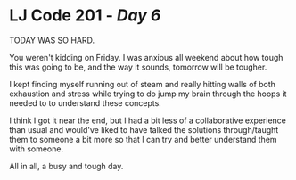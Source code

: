 # LJ Code 201 - *Day 6*

TODAY WAS SO HARD.

You weren't kidding on Friday. I was anxious all weekend about how tough this was going to be, and the way it sounds, tomorrow will be tougher.

I kept finding myself running out of steam and really hitting walls of both exhaustion and stress while trying to do jump my brain through the hoops it needed to to understand these concepts.

I think I got it near the end, but I had a bit less of a collaborative experience than usual and would've liked to have talked the solutions through/taught them to someone a bit more so that I can try and better understand them with someone.

All in all, a busy and tough day.
